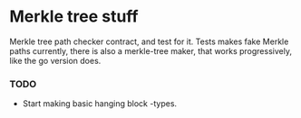 # Merkle tree stuff
Merkle tree path checker contract, and test for it. Tests makes fake Merkle paths
currently, there is also a merkle-tree maker, that works progressively, like the go
version does.

### TODO
* Start making basic hanging block -types.
